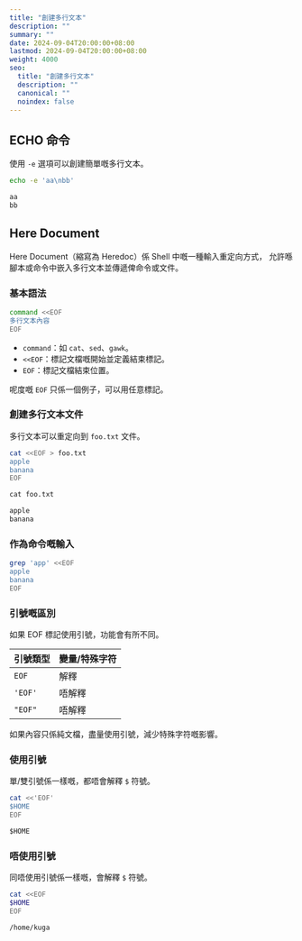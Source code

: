 ```yaml
---
title: "創建多行文本"
description: ""
summary: ""
date: 2024-09-04T20:00:00+08:00
lastmod: 2024-09-04T20:00:00+08:00
weight: 4000
seo:
  title: "創建多行文本"
  description: ""
  canonical: ""
  noindex: false
---
```


## ECHO 命令

使用 `-e` 選項可以創建簡單嘅多行文本。

```bash {frame="none"}
echo -e 'aa\nbb'
```

```txt {frame="none"}
aa
bb
```

## Here Document

Here Document（縮寫為 Heredoc）係 Shell 中嘅一種輸入重定向方式，
允許喺腳本或命令中嵌入多行文本並傳遞俾命令或文件。

### 基本語法

```bash {frame="none"}
command <<EOF
多行文本內容
EOF
```

* `command`：如 `cat`、`sed`、`gawk`。
* `<<EOF`：標記文檔嘅開始並定義結束標記。
* `EOF`：標記文檔結束位置。

呢度嘅 `EOF` 只係一個例子，可以用任意標記。

### 創建多行文本文件

多行文本可以重定向到 `foo.txt` 文件。

```bash {frame="none"}
cat <<EOF > foo.txt
apple
banana
EOF
```

```txt {frame="none"}
cat foo.txt
```

```txt {frame="none"}
apple
banana
```

### 作為命令嘅輸入

```bash {frame="none"}
grep 'app' <<EOF
apple
banana
EOF
```

### 引號嘅區別

如果 EOF 標記使用引號，功能會有所不同。

| 引號類型 | 變量/特殊字符 |
| --- | --- |
| `EOF` | 解釋 |
| `'EOF'` | 唔解釋 |
| `"EOF"` | 唔解釋 |

如果內容只係純文檔，盡量使用引號，減少特殊字符嘅影響。

### 使用引號

單/雙引號係一樣嘅，都唔會解釋 `$` 符號。

```bash {frame="none"}
cat <<'EOF'
$HOME
EOF
```

```txt {frame="none"}
$HOME
```

### 唔使用引號

同唔使用引號係一樣嘅，會解釋 `$` 符號。

```bash {frame="none"}
cat <<EOF
$HOME
EOF
```

```txt {frame="none"}
/home/kuga
```
